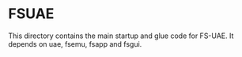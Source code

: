 # FSUAE

This directory contains the main startup and glue code for FS-UAE. It depends
on uae, fsemu, fsapp and fsgui.
